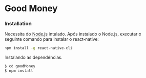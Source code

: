 # Good Money

### Installation

Necessita do [Node.js](https://nodejs.org/) intalado.
Após instalado o Node.js, executar o seguinte comando para instalar o react-native:

```sh
npm install -g react-native-cli
```

Instalando as dependências.

```sh
$ cd goodMoney
$ npm install
```

